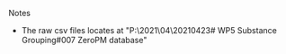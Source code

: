 Notes

- The raw csv files locates at "P:\2021\04\20210423\# WP5 Substance Grouping\#007 ZeroPM database"
